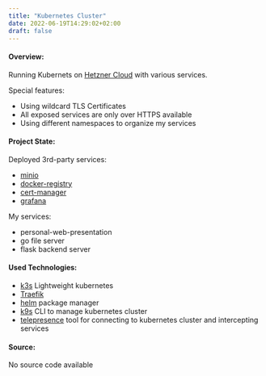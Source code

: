 ```yaml
---
title: "Kubernetes Cluster"
date: 2022-06-19T14:29:02+02:00
draft: false
---
```


#### Overview:
Running Kubernets on [Hetzner Cloud](https://www.hetzner.com/cloud) with various services.

Special features:
* Using wildcard TLS Certificates
* All exposed services are only over HTTPS available
* Using different namespaces to organize my services

#### Project State:
Deployed 3rd-party services:
* [minio](https://min.io/)
* [docker-registry](https://docs.docker.com/registry/)
* [cert-manager](https://cert-manager.io/)
* [grafana](https://grafana.com/)


My services:
* personal-web-presentation
* go file server
* flask backend server

#### Used Technologies: 
* [k3s](https://k3s.io/) Lightweight kubernetes
* [Traefik](https://traefik.io/traefik/)
* [helm](https://helm.sh/) package manager
* [k9s](https://github.com/derailed/k9s) CLI to manage kubernetes cluster
* [telepresence](https://github.com/telepresenceio/telepresence) tool for connecting to kubernetes cluster and intercepting services

#### Source: 
No source code available

